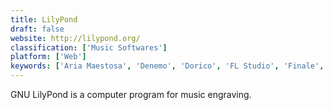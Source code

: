```yaml
---
title: LilyPond
draft: false 
website: http://lilypond.org/
classification: ['Music Softwares']
platform: ['Web']
keywords: ['Aria Maestosa', 'Denemo', 'Dorico', 'FL Studio', 'Finale', 'Flat', 'Flowkey', 'Frescobaldi', 'Guitar Pro 7', 'Impro-Visor', 'Looplabs', 'OpenMPT', 'Pianu', 'Playground Sessions', 'Rosegarden', 'Sibelius', 'StaffPad', 'Synthesia', 'TuxGuitar', 'music21']
---
```

GNU LilyPond is a computer program for music engraving.